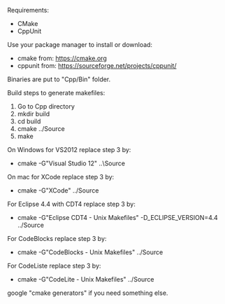 Requirements:
- CMake
- CppUnit

Use your package manager to install or download:
- cmake from: https://cmake.org
- cppunit from: https://sourceforge.net/projects/cppunit/

Binaries are put to "Cpp/Bin" folder.

Build steps to generate makefiles:
1. Go to Cpp directory
2. mkdir build
3. cd build
4. cmake ../Source
5. make

On Windows for VS2012 replace step 3 by:
- cmake -G"Visual Studio 12" ..\Source

On mac for XCode replace step 3 by:
- cmake -G"XCode" ../Source

For Eclipse 4.4 with CDT4 replace step 3 by:
- cmake -G"Eclipse CDT4 - Unix Makefiles" -D_ECLIPSE_VERSION=4.4 ../Source

For CodeBlocks replace step 3 by:
- cmake -G"CodeBlocks - Unix Makefiles" ../Source

For CodeListe replace step 3 by:
- cmake -G"CodeLite - Unix Makefiles" ../Source

google "cmake generators" if you need something else.

